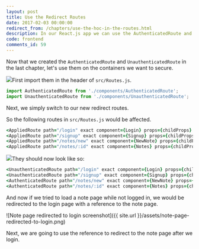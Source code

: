 ```yaml
---
layout: post
title: Use the Redirect Routes
date: 2017-02-03 00:00:00
redirect_from: /chapters/use-the-hoc-in-the-routes.html
description: In our React.js app we can use the AuthenticatedRoute and UnauthenticatedRoute in place of the Routes that we want secured. We’ll do this inside React Router v4’s Switch component.
code: frontend
comments_id: 59
---
```


Now that we created the `AuthenticatedRoute` and `UnauthenticatedRoute` in the last chapter, let's use them on the containers we want to secure.

<img class="code-marker" src="{{ site.url }}/assets/s.png" />First import them in the header of `src/Routes.js`.

``` javascript
import AuthenticatedRoute from './components/AuthenticatedRoute';
import UnauthenticatedRoute from './components/UnauthenticatedRoute';
```

Next, we simply switch to our new redirect routes.

So the following routes in `src/Routes.js` would be affected.

``` coffee
<AppliedRoute path="/login" exact component={Login} props={childProps} />
<AppliedRoute path="/signup" exact component={Signup} props={childProps} />
<AppliedRoute path="/notes/new" exact component={NewNote} props={childProps} />
<AppliedRoute path="/notes/:id" exact component={Notes} props={childProps} />
```

<img class="code-marker" src="{{ site.url }}/assets/s.png" />They should now look like so:

``` coffee
<UnauthenticatedRoute path="/login" exact component={Login} props={childProps} />
<UnauthenticatedRoute path="/signup" exact component={Signup} props={childProps} />
<AuthenticatedRoute path="/notes/new" exact component={NewNote} props={childProps} />
<AuthenticatedRoute path="/notes/:id" exact component={Notes} props={childProps} />
```

And now if we tried to load a note page while not logged in, we would be redirected to the login page with a reference to the note page.

![Note page redirected to login screenshot]({{ site.url }}/assets/note-page-redirected-to-login.png)

Next, we are going to use the reference to redirect to the note page after we login.
